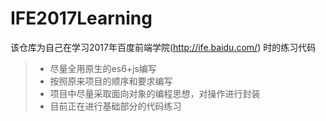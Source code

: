 # IFE2017Learning
该仓库为自己在学习2017年百度前端学院(http://ife.baidu.com/)
时的练习代码
>* 尽量全用原生的es6+js编写
>* 按照原来项目的顺序和要求编写
>* 项目中尽量采取面向对象的编程思想，对操作进行封装
>* 目前正在进行基础部分的代码练习
